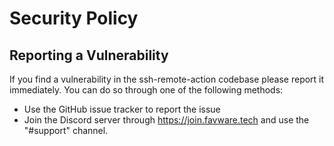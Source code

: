 # Security Policy

## Reporting a Vulnerability

If you find a vulnerability in the ssh-remote-action codebase please report it immediately. You can do so through one of the following methods:

- Use the GitHub issue tracker to report the issue
- Join the Discord server through https://join.favware.tech and use the "#support" channel.

